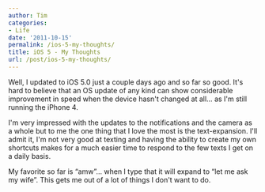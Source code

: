 ```yaml
---
author: Tim
categories:
- Life
date: '2011-10-15'
permalink: /ios-5-my-thoughts/
title: iOS 5 - My Thoughts
url: /post/ios-5-my-thoughts/
---
```


Well, I updated to iOS 5.0 just a couple days ago and so far so good. It's hard to believe that an OS update of any kind can show considerable improvement in speed when the device hasn't changed at all&#8230; as I'm still running the iPhone 4.

I'm very impressed with the updates to the notifications and the camera as a whole but to me the one thing that I love the most is the text-expansion. I'll admit it, I'm not very good at texting and having the ability to create my own shortcuts makes for a much easier time to respond to the few texts I get on a daily basis.

My favorite so far is &#8220;amw&#8221;&#8230; when I type that it will expand to &#8220;let me ask my wife&#8221;. This gets me out of a lot of things I don't want to do.
 
